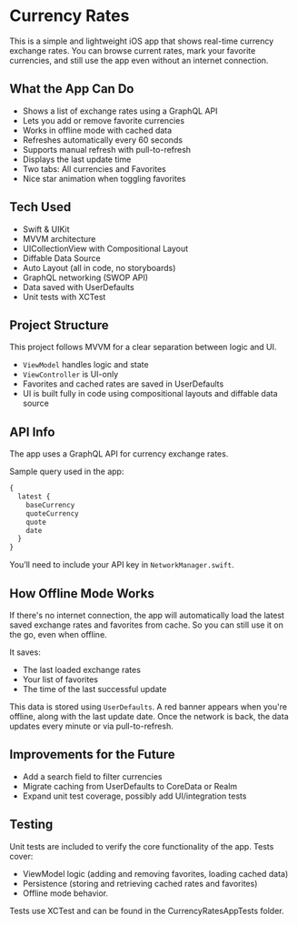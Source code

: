 # Currency Rates

This is a simple and lightweight iOS app that shows real-time currency exchange rates. You can browse current rates, mark your favorite currencies, and still use the app even without an internet connection.

## What the App Can Do

- Shows a list of exchange rates using a GraphQL API
- Lets you add or remove favorite currencies
- Works in offline mode with cached data
- Refreshes automatically every 60 seconds
- Supports manual refresh with pull-to-refresh
- Displays the last update time
- Two tabs: All currencies and Favorites
- Nice star animation when toggling favorites

## Tech Used

- Swift & UIKit
- MVVM architecture
- UICollectionView with Compositional Layout
- Diffable Data Source
- Auto Layout (all in code, no storyboards)
- GraphQL networking (SWOP API)
- Data saved with UserDefaults
- Unit tests with XCTest

## Project Structure

This project follows MVVM for a clear separation between logic and UI.

- `ViewModel` handles logic and state
- `ViewController` is UI-only
- Favorites and cached rates are saved in UserDefaults
- UI is built fully in code using compositional layouts and diffable data source


## API Info

The app uses a GraphQL API for currency exchange rates.

Sample query used in the app:

```graphql
{
  latest {
    baseCurrency
    quoteCurrency
    quote
    date
  }
}
```

You’ll need to include your API key in `NetworkManager.swift`.

## How Offline Mode Works

If there's no internet connection, the app will automatically load the latest saved exchange rates and favorites from cache. So you can still use it on the go, even when offline.

It saves:
- The last loaded exchange rates
- Your list of favorites
- The time of the last successful update

This data is stored using `UserDefaults`. A red banner appears when you're offline, along with the last update date. Once the network is back, the data updates every minute or via pull-to-refresh.

## Improvements for the Future

- Add a search field to filter currencies
- Migrate caching from UserDefaults to CoreData or Realm
- Expand unit test coverage, possibly add UI/integration tests

## Testing

Unit tests are included to verify the core functionality of the app. Tests cover:

- ViewModel logic (adding and removing favorites, loading cached data)
- Persistence (storing and retrieving cached rates and favorites)
- Offline mode behavior.

Tests use XCTest and can be found in the CurrencyRatesAppTests folder.
